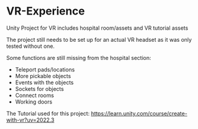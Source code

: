 # VR-Experience
Unity Project for VR includes hospital room/assets and VR tutorial assets 

The project still needs to be set up for an actual VR headset as it was only tested without one.

Some functions are still missing from the hospital section:
- Teleport pads/locations
- More pickable objects
- Events with the objects
- Sockets for objects
- Connect rooms
- Working doors

The Tutorial used for this project: https://learn.unity.com/course/create-with-vr?uv=2022.3
